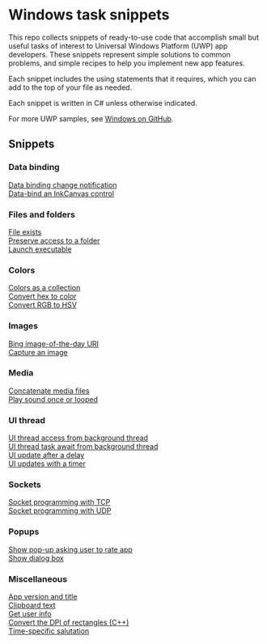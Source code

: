 # Windows task snippets

This repo collects snippets of ready-to-use code that accomplish small but useful tasks of
 interest to Universal Windows Platform (UWP) app developers. These snippets represent
 simple solutions to common problems, and simple recipes to help you implement new app features.  

Each snippet includes the using 
statements that it requires, which you can add to the top of your file as needed.

Each snippet is written in C# unless otherwise indicated. 

For more UWP samples, see [Windows on GitHub](http://microsoft.github.io/windows/).

## Snippets

### Data binding

[Data binding change notification](tasks/Data-binding-change-notification.md)  
[Data-bind an InkCanvas control](tasks/InkCanvas-data-binding.md)  

### Files and folders

[File exists](tasks/File-exists.md)  
[Preserve access to a folder](tasks/Folder-access-preservation.md)  
[Launch executable](tasks/Launch-executable.md)  

### Colors

[Colors as a collection](tasks/Colors-as-a-collection.md)  
[Convert hex to color](tasks/Convert-hex-to-color.md)  
[Convert RGB to HSV](tasks/Convert-RGB-to-HSV.md)  

### Images

[Bing image-of-the-day URI](tasks/Bing-image-of-the-day-URI.md)  
[Capture an image](tasks/Capture-an-image.md)  

### Media

[Concatenate media files](tasks/Media-file-concatenation.md)  
[Play sound once or looped](tasks/Play-sound-once-or-looped.md)  

### UI thread

[UI thread access from background thread](tasks/UI-thread-access-from-background-thread.md)  
[UI thread task await from background thread](tasks/UI-thread-task-await-from-background-thread.md)  
[UI update after a delay](tasks/UI-update-after-delay.md)  
[UI updates with a timer](tasks/UI-updates-with-a-timer.md)  

### Sockets

[Socket programming with TCP](tasks/Socket-programming-with-TCP.md)  
[Socket programming with UDP](tasks/Socket-programming-with-UDP.md)  

### Popups
[Show pop-up asking user to rate app](tasks/Store-app-rating-pop-up.md)  
[Show dialog box](tasks/Show-dialog-box.md)  

### Miscellaneous

[App version and title](tasks/App-version-and-title.md)  
[Clipboard text](tasks/Clipboard-text.md)  
[Get user info](tasks/User-info.md)  
[Convert the DPI of rectangles (C++)](tasks/Convert-DPI-rectangles.md)  
[Time-specific salutation](tasks/Time-specific-salutation.md)  
  